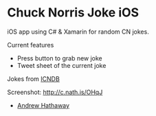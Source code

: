 # Chuck Norris Joke iOS

iOS app using C# & Xamarin for random CN jokes. 

Current features
- Press button to grab new joke
- Tweet sheet of the current joke

Jokes from [ICNDB](http://icndb.com)

Screenshot: http://c.nath.is/OHqJ

- [Andrew Hathaway](http://twitter.com/andrewhathaway)
